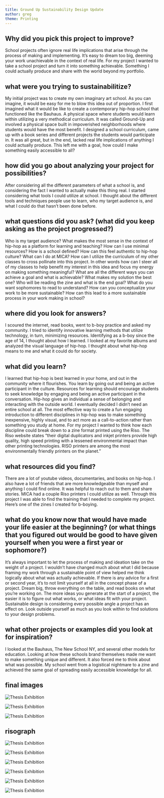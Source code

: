 ```yaml
---
title: Ground Up Sustainability Design Update
author: greg
theme: Printing
---
```


## Why did you pick this project to improve?
School projects often ignore real life implications that arise through the process of making and implementing. It’s easy to dream too big, deeming your work unachievable in the context of real life. For my project I wanted to take a school project and turn it into something achievable. Something I could actually produce and share with the world beyond my portfolio.

## what were you trying to sustainabilitize?
My initial project was to create my own imaginary art school. As you can imagine, it would be easy for me to blow this idea out of proportion. I first imagined what it would be like to create a contemporary hip-hop school that functioned like the Bauhaus. A physical space where students would learn within utilizing a very methodical curriculum. It was called Ground-Up and involved a physical space built in impoverished neighborhoods where students would have the most benefit. I designed a school curriculum, came up with a book series and different projects the students would participate in. It was all great, but in the end, lacked real life implications of anything I could actually produce. This left me with a goal, how could I make something easily accessible to all?

## how did you go about analyzing your project for possibilities?
After considering all the different parameters of what a school is, and considering the fact I wanted to actually make this thing real. I started considering what tools I could utilize at school. I thought about the different tools and techniques people use to learn, who my target audience is, and what I could do that hasn’t been done before.

## what questions did you ask? (what did you keep asking as the project progressed?)
Who is my target audience?
What makes the most sense in the context of hip-hop as a platform for learning and teaching?
How can I use minimal resources?
How is a school defined?
How can this feel authentic to hip-hop culture?
What can I do at MICA?
How can I utilize the curriculum of my other classes to cross pollinate into this project. In other words how can I steer all of my classes to help benefit my interest in this idea and focus my energy on making something meaningful?
What are all the different ways you can achieve a goal and what is achievable?
What makes my solution the best one?
Who will be reading the zine and what is the end goal?
What do you want sophomores to read to understand?
How can you conceptualize your work to be more sustainable?
How can this lead to a more sustainable process in your work making in school?

## where did you look for answers?
I scoured the internet, read books, went to b-boy practice and asked my community. I tried to identify innovative learning methods that utilize technology, in turn, minimizing resources. Identifying as a b-boy since the age of 14, I thought about how I learned. I looked at my favorite albums and analyzed the visual language of hip-hop. I thought about what hip-hop means to me and what it could do for society.

## what did you learn?
I learned that hip-hop is best learned in your home, and out in the community where it flourishes. You learn by going out and being an active participant in the culture. Resources for learning should encourage students to seek knowledge by engaging and being an active participant in the conversation. Hip-hop gives an individual a sense of belonging and interacting with the outside world. I eventually decided I didn’t need an entire school at all. The most effective way to create a fun engaging introduction to different disciplines in hip-hop was to make something inexpensive, highly visual, and to act more as a call-to-action rather than something you study at home. For my project I wanted to think how each discipline could break down to a zine format printed using the Riso. The Riso website states “their digital duplicators and inkjet printers provide high quality, high speed printing with a lessened environmental impact than other printing technologies. RISO printers are among the most environmentally friendly printers on the planet.”

## what resources did you find?
There are a lot of youtube videos, documentaries, and books on hip-hop. I also have a lot of friends that are more knowledgeable than myself and anything I could find online. It was helpful to reach out to them and share stories. MICA had a couple Riso printers I could utilize as well. Through this project I was able to find the training that I needed to complete my project. Here’s one of the zines I created for b-boying.

## what do you know now that would have made your life easier at the beginning? (or what things that you figured out would be good to have given yourself when you were a first year or sophomore?)
It’s always important to let the process of making and ideation take on the weight of a project. I wouldn’t have changed much about what I did because framing my work through a sustainable point of view helped me think logically about what was actually achievable. If there is any advice for a first or second year, it’s to not limit yourself at all in the concept phase of a project. Dream big, throw everything on the table, and read books on what you’re working on. The more ideas you generate at the start of a project, the easier it is to figure out what works, or what ideas fit with your project. Sustainable design is considering every possible angle a project has an effect on. Look outside yourself as much as you look within to find solutions to your design problems.

## what other projects or examples did you look at for inspiration?
I looked at the Bauhaus, The New School NY, and several other models for education. Looking at how these schools brand themselves made me want to make something unique and different. It also forced me to think about what was possible. My school went from a logistical nightmare to a zine and achieved the same goal of spreading easily accessible knowledge for all.

## final images
![Thesis Exhibition](/publication/assets/img/greg/Artboard-1-copy.jpg)

![Thesis Exhibition](/publication/assets/img/greg/Artboard-2.jpg)

![Thesis Exhibition](/publication/assets/img/greg/Artboard-4.jpg)

## risograph
![Thesis Exhibition](/publication/assets/img/greg/Scan-3.jpeg)

![Thesis Exhibition](/publication/assets/img/greg/Scan-5.jpeg)

![Thesis Exhibition](/publication/assets/img/greg/Scan-6.jpeg)

![Thesis Exhibition](/publication/assets/img/greg/Scan-7.jpeg)

![Thesis Exhibition](/publication/assets/img/greg/Scan-8.jpeg)

![Thesis Exhibition](/publication/assets/img/greg/Scan-9.jpeg)